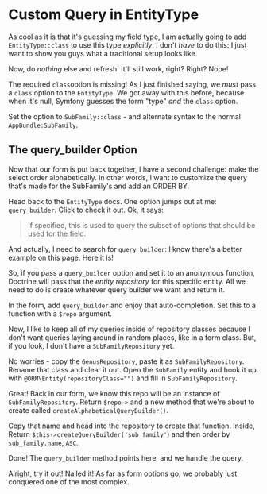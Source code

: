 # Custom Query in EntityType

As cool as it is that it's guessing my field type, I am actually going to add
`EntityType::class` to use this type *explicitly*. I don't *have* to do this: I
just want to show you guys what a traditional setup looks like.

Now, do *nothing* else and refresh. It'll still work, right? Right? Nope!

The required `class`option  is missing! As I just finished saying, we *must* pass
a `class` option to the `EntityType`. We got away with this before, because when
it's null, Symfony guesses the form "type" *and* the `class` option.

Set the option to `SubFamily::class` - and alternate syntax to the normal `AppBundle:SubFamily`.

## The query_builder Option

Now that our form is put back together, I have a second challenge: make the select
order alphabetically. In other words, I want to customize the query that's made for
the SubFamily's and add an ORDER BY.

Head back to the `EntityType` docs. One option jumps out at me: `query_builder`.
Click to check it out. Ok, it says:

> If specified, this is used to query the subset of options that should be used
> for the field.

And actually, I need to search for `query_builder`: I know there's a better example
on this page. Here it is!

So, if you pass a `query_builder` option and set it to an anonymous function, Doctrine
will pass that the *entity repository* for this specific entity. All we need to do
is create whatever query builder we want and return it.

In the form, add `query_builder` and enjoy that auto-completion. Set this to a
function with a `$repo` argument.

Now, I like to keep all of my queries inside of repository classes because I don't
want queries laying around in random places, like in a form class. But, if you look, I don't
have a `SubFamilyRepository` yet.

No worries - copy the `GenusRepository`, paste it as `SubFamilyRepository`. Rename
that class and clear it out. Open the `SubFamily` entity and hook it up with
`@ORM\Entity(repositoryClass="")` and fill in `SubFamilyRepository`.

Great! Back in our form, we know this repo will be an instance of `SubFamilyRepository`.
Return `$repo->` and a new method that we're about to create called `createAlphabeticalQueryBuilder()`.

Copy that name and head into the repository to create that function. Inside,
Return `$this->createQueryBuilder('sub_family'`) and then order by `sub_family.name`,
`ASC`.

Done! The `query_builder` method points here, and we handle the query.

Alright, try it out! Nailed it! As far as form options go, we probably just conquered
one of the most complex.
